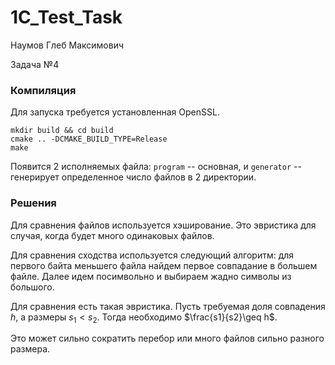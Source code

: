 # 1C_Test_Task

Наумов Глеб Максимович

Задача №4

### Компиляция
Для запуска требуется установленная OpenSSL. 
```
mkdir build && cd build
cmake .. -DCMAKE_BUILD_TYPE=Release
make
```

Появится 2 исполняемых файла: `program` -- основная, и `generator` -- генерирует определенное число файлов в 2 директории.

### Решения
Для сравнения файлов используется хэширование. Это эвристика для случая, когда будет много одинаковых файлов. 

Для сравнения сходства используется следующий алгоритм: для первого байта меньшего файла найдем первое совпадание в большем файле. 
Далее идем посимвольно и выбираем жадно символы из большого. 

Для сравнения есть такая эвристика. Пусть требуемая доля совпадения $h$, а размеры $s_1 < s_2$. Тогда необходимо 
$\frac{s1}{s2}\geq h$.

Это может сильно сократить перебор или много файлов сильно разного размера. 